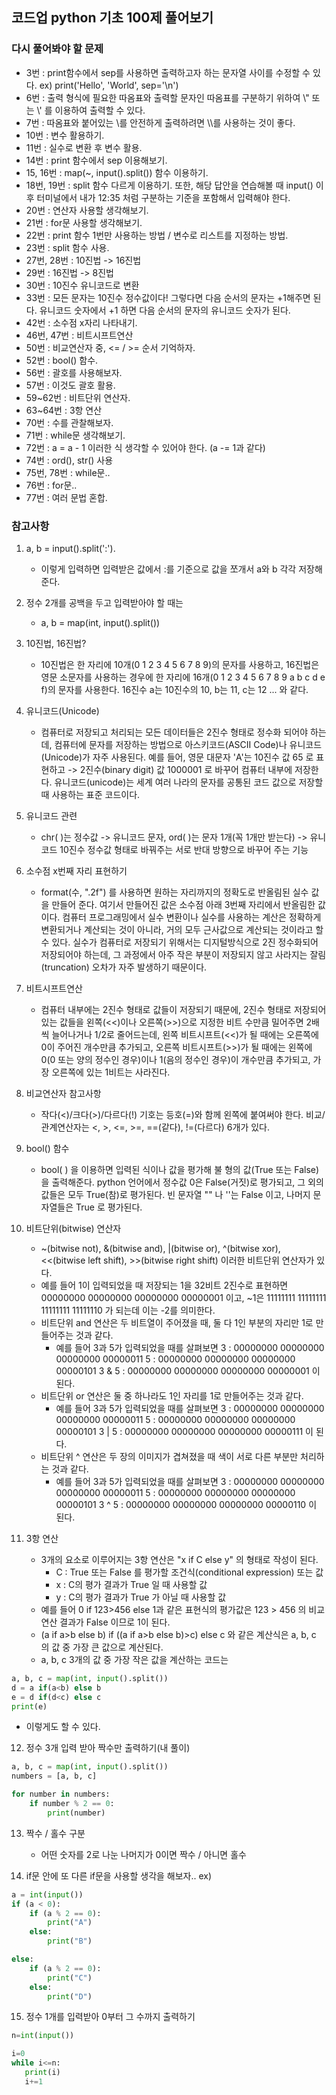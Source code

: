 ## 코드업 python 기초 100제 풀어보기

### 다시 풀어봐야 할 문제
- 3번 : print함수에서 sep를 사용하면 출력하고자 하는 문자열 사이를 수정할 수 있다. ex) print('Hello', 'World', sep='\n')
- 6번 : 출력 형식에 필요한 따옴표와 출력할 문자인 따옴표를 구분하기 위하여 \\" 또는 \\' 를 이용하여 출력할 수 있다.
- 7번 : 따옴표와 붙어있는 \를 안전하게 출력하려면 \\\를 사용하는 것이 좋다.
- 10번 : 변수 활용하기.
- 11번 : 실수로 변환 후 변수 활용.
- 14번 : print 함수에서 sep 이용해보기.
- 15, 16번 : map(~, input().split()) 함수 이용하기.
- 18번, 19번 : split 함수 다르게 이용하기. 또한, 해당 답안을 연습해볼 때 input() 이후 터미널에서 내가 12:35 처럼 구분하는 기준을 포함해서 입력해야 한다.
- 20번 : 연산자 사용할 생각해보기.
- 21번 : for문 사용할 생각해보기.
- 22번 : print 함수 1번만 사용하는 방법 / 변수로 리스트를 지정하는 방법.
- 23번 : split 함수 사용.
- 27번, 28번 : 10진법 -> 16진법
- 29번 : 16진법 -> 8진법
- 30번 : 10진수 유니코드로 변환
- 33번 : 모든 문자는 10진수 정수값이다! 그렇다면 다음 순서의 문자는 +1해주면 된다. 유니코드 숫자에서 +1 하면 다음 순서의 문자의 유니코드 숫자가 된다. 
- 42번 : 소수점 x자리 나타내기.
- 46번, 47번 : 비트시프트연산
- 50번 : 비교연산자 중, <= / >= 순서 기억하자.
- 52번 : bool() 함수.
- 56번 : 괄호를 사용해보자.
- 57번 : 이것도 괄호 활용.
- 59~62번 : 비트단위 연산자.
- 63~64번 : 3항 연산
- 70번 : 수를 관찰해보자.
- 71번 : while문 생각해보기.
- 72번 : a = a - 1 이러한 식 생각할 수 있어야 한다. (a -= 1과 같다)
- 74번 : ord(), str() 사용
- 75번, 78번 : while문..
- 76번 : for문..
- 77번 : 여러 문법 혼합.


### 참고사항
1) a, b = input().split(':').  
   - 이렇게 입력하면 입력받은 값에서 :를 기준으로 값을 쪼개서 a와 b 각각 저장해준다.

2) 정수 2개를 공백을 두고 입력받아야 할 때는 
   - a, b = map(int, input().split())

2) 10진법, 16진법?    
   - 10진법은 한 자리에 10개(0 1 2 3 4 5 6 7 8 9)의 문자를 사용하고, 16진법은 영문 소문자를 사용하는 경우에 한 자리에 16개(0 1 2 3 4 5 6 7 8 9 a b c d e f)의 문자를 사용한다. 16진수 a는 10진수의 10, b는 11, c는 12 ... 와 같다.

3) 유니코드(Unicode)     
   - 컴퓨터로 저장되고 처리되는 모든 데이터들은 2진수 형태로 정수화 되어야 하는데, 컴퓨터에 문자를 저장하는 방법으로 아스키코드(ASCII Code)나 유니코드(Unicode)가 자주 사용된다. 예를 들어, 영문 대문자 'A'는 10진수 값 65 로 표현하고 -> 2진수(binary digit) 값 1000001 로 바꾸어 컴퓨터 내부에 저장한다. 유니코드(unicode)는 세계 여러 나라의 문자를 공통된 코드 값으로 저장할 때 사용하는 표준 코드이다.

4) 유니코드 관련
   - chr( )는 정수값 -> 유니코드 문자, ord( )는 문자 1개(꼭 1개만 받는다) -> 유니코드 10진수 정수값 형태로 바꿔주는 서로 반대 방향으로 바꾸어 주는 기능

5) 소수점 x번째 자리 표현하기
   - format(수, ".2f") 를 사용하면 원하는 자리까지의 정확도로 반올림된 실수 값을 만들어 준다. 여기서 만들어진 값은 소수점 아래 3번째 자리에서 반올림한 값이다. 컴퓨터 프로그래밍에서 실수 변환이나 실수를 사용하는 계산은 정확하게 변환되거나 계산되는 것이 아니라, 거의 모두 근사값으로 계산되는 것이라고 할 수 있다. 실수가 컴퓨터로 저장되기 위해서는 디지털방식으로 2진 정수화되어 저장되어야 하는데, 그 과정에서 아주 작은 부분이 저장되지 않고 사라지는 잘림(truncation) 오차가 자주 발생하기 때문이다.

6) 비트시프트연산
   - 컴퓨터 내부에는 2진수 형태로 값들이 저장되기 때문에, 2진수 형태로 저장되어 있는 값들을 왼쪽(<<)이나 오른쪽(>>)으로 지정한 비트 수만큼 밀어주면 2배씩 늘어나거나 1/2로 줄어드는데, 왼쪽 비트시프트(<<)가 될 때에는 오른쪽에 0이 주어진 개수만큼 추가되고, 오른쪽 비트시프트(>>)가 될 때에는 왼쪽에 0(0 또는 양의 정수인 경우)이나 1(음의 정수인 경우)이 개수만큼 추가되고, 가장 오른쪽에 있는 1비트는 사라진다.

7) 비교연산자 참고사항
   - 작다(<)/크다(>)/다르다(!) 기호는 등호(=)와 함께 왼쪽에 붙여써야 한다. 비교/관계연산자는 <, >, <=, >=, ==(같다), !=(다르다) 6개가 있다.

8) bool() 함수
   - bool( ) 을 이용하면 입력된 식이나 값을 평가해 불 형의 값(True 또는 False)을 출력해준다. python 언어에서 정수값 0은 False(거짓)로 평가되고, 그 외의 값들은 모두 True(참)로 평가된다. 빈 문자열 "" 나 ''는 False 이고, 나머지 문자열들은 True 로 평가된다.

9) 비트단위(bitwise) 연산자
   - ~(bitwise not), &(bitwise and), |(bitwise or), ^(bitwise xor), <<(bitwise left shift), >>(bitwise right shift) 이러한 비트단위 연산자가 있다.
   - 예를 들어 1이 입력되었을 때 저장되는 1을 32비트 2진수로 표현하면 00000000 00000000 00000000 00000001 이고, ~1은 11111111 11111111 11111111 11111110 가 되는데 이는 -2를 의미한다.
   - 비트단위 and 연산은 두 비트열이 주어졌을 때, 둘 다 1인 부분의 자리만 1로 만들어주는 것과 같다.
     - 예를 들어 3과 5가 입력되었을 때를 살펴보면 3       : 00000000 00000000 00000000 00000011 5       : 00000000 00000000 00000000 00000101 3 & 5 : 00000000 00000000 00000000 00000001 이 된다.
   - 비트단위 or 연산은 둘 중 하나라도 1인 자리를 1로 만들어주는 것과 같다. 
     - 예를 들어 3과 5가 입력되었을 때를 살펴보면  3      : 00000000 00000000 00000000 00000011   5      : 00000000 00000000 00000000 00000101  3 | 5 : 00000000 00000000 00000000 00000111 이 된다.
   - 비트단위 ^ 연산은 두 장의 이미지가 겹쳐졌을 때 색이 서로 다른 부분만 처리하는 것과 같다.
     - 예를 들어 3과 5가 입력되었을 때를 살펴보면   3       : 00000000 00000000 00000000 00000011    5       : 00000000 00000000 00000000 00000101   3 ^ 5 : 00000000 00000000 00000000 00000110  이 된다.

10) 3항 연산
    - 3개의 요소로 이루어지는 3항 연산은 "x if C else y" 의 형태로 작성이 된다. 
      - C : True 또는 False 를 평가할 조건식(conditional expression) 또는 값     
      - x : C의 평가 결과가 True 일 때 사용할 값     
      - y : C의 평가 결과가 True 가 아닐 때 사용할 값
    - 예를 들어 0 if 123>456 else 1과 같은 표현식의 평가값은 123 > 456 의 비교연산 결과가 False 이므로 1이 된다. 
    - (a if a>b else b) if ((a if a>b else b)>c) else c 와 같은 계산식은 a, b, c 의 값 중 가장 큰 값으로 계산된다.
    - a, b, c 3개의 값 중 가장 작은 값을 계산하는 코드는

```python
a, b, c = map(int, input().split())
d = a if(a<b) else b
e = d if(d<c) else c
print(e)
```
- 이렇게도 할 수 있다.

12) 정수 3개 입력 받아 짝수만 출력하기(내 풀이)
```python
a, b, c = map(int, input().split())
numbers = [a, b, c]

for number in numbers:
    if number % 2 == 0:
        print(number)
```

13) 짝수 / 홀수 구분
    - 어떤 숫자를 2로 나눈 나머지가 0이면 짝수 / 아니면 홀수

14) if문 안에 또 다른 if문을 사용할 생각을 해보자..
ex)
```python
a = int(input())
if (a < 0):
    if (a % 2 == 0):
        print("A")
    else:
        print("B")

else:
    if (a % 2 == 0):
        print("C")
    else:
        print("D")    
```

15) 정수 1개를 입력받아 0부터 그 수까지 출력하기
```python
n=int(input()) 

i=0 
while i<=n: 
   print(i) 
   i+=1
```
